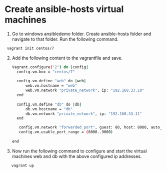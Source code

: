 # Create ansible-hosts virtual machines
1.  Go to windows ansibledemo folder. Create ansible-hosts folder and navigate to that folder. Run the following command.
   ```sh
    vagrant init centos/7
   ```
2. Add the following content to the vagrantfile and save.
   ```sh
   Vagrant.configure("2") do |config|
     config.vm.box = "centos/7"
  
     config.vm.define "web" do |web|
         web.vm.hostname = "web"
         web.vm.network "private_network", ip: "192.168.33.10"
     end
  
     config.vm.define "db" do |db|
         db.vm.hostname = "db"
         db.vm.network "private_network", ip: "192.168.33.11"
     end
   
      config.vm.network "forwarded_port", guest: 80, host: 8080, auto_correct: true
      config.vm.usable_port_range = (8000..9000)
  
   end
   ```

3. Now run the following command to configure and start the virtual machines web and db with the above configured ip addresses.
```sh
   vagrant up
```

